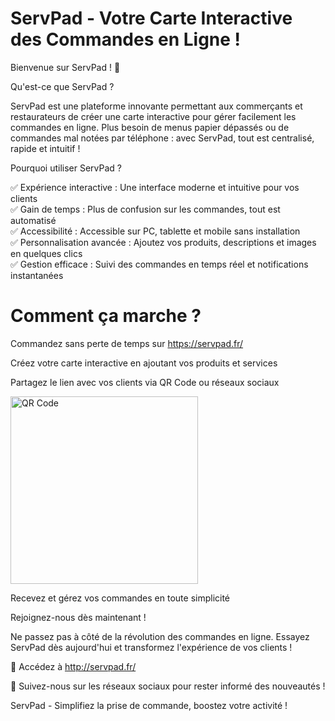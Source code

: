 # ServPad - Votre Carte Interactive des Commandes en Ligne !

Bienvenue sur ServPad ! 🚀

Qu'est-ce que ServPad ?

ServPad est une plateforme innovante permettant aux commerçants et restaurateurs de créer une carte interactive pour gérer facilement les commandes en ligne. Plus besoin de menus papier dépassés ou de commandes mal notées par téléphone : avec ServPad, tout est centralisé, rapide et intuitif !

Pourquoi utiliser ServPad ?

✅ Expérience interactive : Une interface moderne et intuitive pour vos clients  
✅ Gain de temps : Plus de confusion sur les commandes, tout est automatisé  
✅ Accessibilité : Accessible sur PC, tablette et mobile sans installation  
✅ Personnalisation avancée : Ajoutez vos produits, descriptions et images en quelques clics  
✅ Gestion efficace : Suivi des commandes en temps réel et notifications instantanées

# Comment ça marche ?

Commandez sans perte de temps sur https://servpad.fr/

Créez votre carte interactive en ajoutant vos produits et services

Partagez le lien avec vos clients via QR Code ou réseaux sociaux

<!-- Image avec réduction de taille -->
<img src="https://github.com/user-attachments/assets/de3fae84-363c-4039-bb9b-922cfe77d921" alt="QR Code" width="300"/>

Recevez et gérez vos commandes en toute simplicité

Rejoignez-nous dès maintenant !

Ne passez pas à côté de la révolution des commandes en ligne. Essayez ServPad dès aujourd'hui et transformez l'expérience de vos clients !

🔗 Accédez à http://servpad.fr/

📢 Suivez-nous sur les réseaux sociaux pour rester informé des nouveautés !

ServPad - Simplifiez la prise de commande, boostez votre activité !

